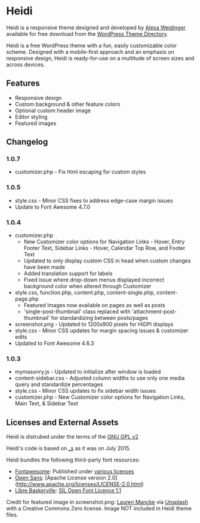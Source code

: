 # Heidi

Heidi is a responsive theme designed and developed by [Alexa Weidinger](http://alexaweidinger.com) available for free download from the [WordPress Theme Directory](https://wordpress.org/themes/heidi/).

Heidi is a free WordPress theme with a fun, easily customizable color scheme. Designed with a mobile-first approach and an emphasis on responsive design, Heidi is ready-for-use on a multitude of screen sizes and across devices.

## Features

* Responsive design
* Custom background & other feature colors
* Optional custom header image
* Editor styling
* Featured images

## Changelog

### 1.0.7
* customizer.php - Fix html escaping for custom styles

### 1.0.5
* style.css - Minor CSS fixes to address edge-case margin issues
* Update to Font Awesome 4.7.0

### 1.0.4
* customizer.php
	- New Customizer color options for Navigation Links - Hover, Entry Footer Text, Sidebar Links - Hover, Calendar Top Row, and Footer Text
	- Updated to only display custom CSS in head when custom changes have been made
	- Added translation support for labels
	- Fixed issue where drop-down menus displayed incorrect background color when altered through Customizer
* style.css, function.php, content.php, content-single.php, content-page.php
	- Featured Images now available on pages as well as posts
	- 'single-post-thumbnail' class replaced with 'attachment-post-thumbnail' for standardizing between posts/pages
* screenshot.png - Updated to 1200x900 pixels for HiDPI displays
* style.css - Minor CSS updates for margin spacing issues & customizer edits
* Updated to Font Awesome 4.6.3


### 1.0.3
* mymasonry.js - Updated to initialize after window is loaded
* content-sidebar.css - Adjusted column widths to use only one media query and standardize percentages
* style.css - Minor CSS updates to fix sidebar width issues
* customizer.php - New Customizer color options for Navigation Links, Main Text, & Sidebar Text

## Licenses and External Assets

Heidi is distrubed under the terms of the [GNU GPL v2](http://www.gnu.org/licenses/gpl-2.0.html)

Heidi's code is based on [_s](http://underscores.me) as it was on July 2015.

Heidi bundles the following third-party font resources:

* [Fontawesome](http://fontawesome.io): Published under [various licenses](http://fortawesome.github.io/Font-Awesome/license/)
* [Open Sans](https://www.google.com/fonts/specimen/Open+Sans): [Apache License version 2.0] (http://www.apache.org/licenses/LICENSE-2.0.html) 
* [Libre Baskerville](https://www.google.com/fonts/specimen/Libre+Baskerville): [SIL Open Font Licence 1.1](http://scripts.sil.org/cms/scripts/page.php?site_id=nrsi&id=OFL) 

Credit for featured image in screenshot.png: [Lauren Mancke](https://unsplash.com/@laurenmancke) via [Unsplash](https://unsplash.com/) with a Creative Commons Zero license. Image NOT included in Heidi theme files.
